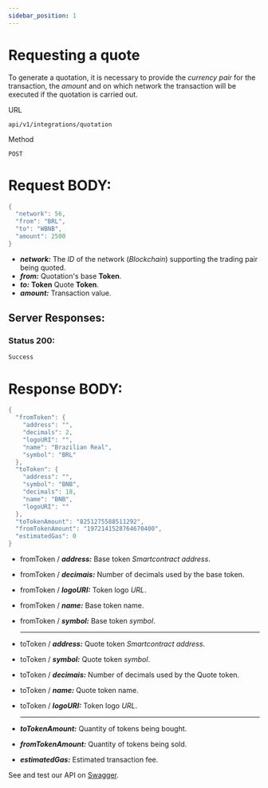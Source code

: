 ```yaml
---
sidebar_position: 1
---
```


# Requesting a quote

To generate a quotation, it is necessary to provide the _currency pair_ for the transaction, the _amount_ and on which network the transaction will be executed if the quotation is carried out.

URL

```
api/v1/integrations/quotation
```

Method

```
POST
```

# Request BODY:

```c
{
  "network": 56,
  "from": "BRL",
  "to": "WBNB",
  "amount": 2500
}
```

- **_network:_** The _ID_ of the network (_Blockchain_) supporting the trading pair being quoted.
- **_from:_** Quotation's base **Token**.
- **_to:_** **Token** Quote **Token**.
- **_amount:_** Transaction value.

## Server Responses:

### Status 200:

    Success

# Response BODY:

```c
{
  "fromToken": {
    "address": "",
    "decimals": 2,
    "logoURI": "",
    "name": "Brazilian Real",
    "symbol": "BRL"
  },
  "toToken": {
    "address": "",
    "symbol": "BNB",
    "decimals": 18,
    "name": "BNB",
    "logoURI": ""
  },
  "toTokenAmount": "8251275588511292",
  "fromTokenAmount": "1972141528764670400",
  "estimatedGas": 0
}
```

- fromToken / **_address:_** Base token _Smartcontract address_.
- fromToken / **_decimais:_** Number of decimals used by the base token.
- fromToken / **_logoURI:_** Token logo _URL_.
- fromToken / **_name:_** Base token name.
- fromToken / **_symbol:_** Base token _symbol_.
    <hr />
- toToken / **_address:_** Quote token _Smartcontract address_.
- toToken / **_symbol:_** Quote token _symbol_.
- toToken / **_decimais:_** Number of decimals used by the Quote token.
- toToken / **_name:_** Quote token name.
- toToken / **_logoURI:_** Token logo _URL_.

    <hr />

- **_toTokenAmount:_** Quantity of tokens being bought.
- **_fromTokenAmount:_** Quantity of tokens being sold.
- **_estimatedGas:_** Estimated transaction fee.

See and test our API on [Swagger](https://api.bembit.com/docs/#/Quotation/post_quotation).
